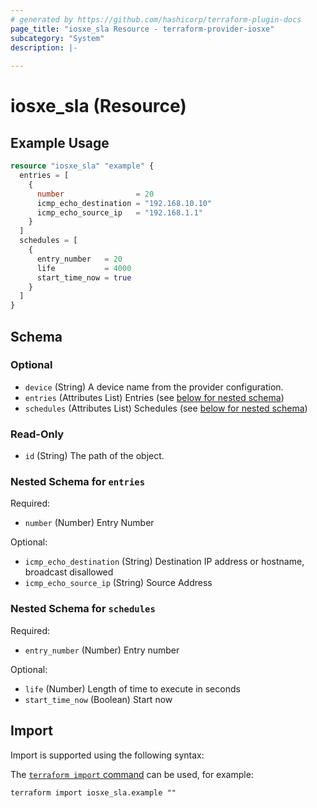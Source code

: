 ```yaml
---
# generated by https://github.com/hashicorp/terraform-plugin-docs
page_title: "iosxe_sla Resource - terraform-provider-iosxe"
subcategory: "System"
description: |-
  
---
```


# iosxe_sla (Resource)



## Example Usage

```terraform
resource "iosxe_sla" "example" {
  entries = [
    {
      number                = 20
      icmp_echo_destination = "192.168.10.10"
      icmp_echo_source_ip   = "192.168.1.1"
    }
  ]
  schedules = [
    {
      entry_number   = 20
      life           = 4000
      start_time_now = true
    }
  ]
}
```

<!-- schema generated by tfplugindocs -->
## Schema

### Optional

- `device` (String) A device name from the provider configuration.
- `entries` (Attributes List) Entries (see [below for nested schema](#nestedatt--entries))
- `schedules` (Attributes List) Schedules (see [below for nested schema](#nestedatt--schedules))

### Read-Only

- `id` (String) The path of the object.

<a id="nestedatt--entries"></a>
### Nested Schema for `entries`

Required:

- `number` (Number) Entry Number

Optional:

- `icmp_echo_destination` (String) Destination IP address or hostname, broadcast disallowed
- `icmp_echo_source_ip` (String) Source Address


<a id="nestedatt--schedules"></a>
### Nested Schema for `schedules`

Required:

- `entry_number` (Number) Entry number

Optional:

- `life` (Number) Length of time to execute in seconds
- `start_time_now` (Boolean) Start now

## Import

Import is supported using the following syntax:

The [`terraform import` command](https://developer.hashicorp.com/terraform/cli/commands/import) can be used, for example:

```shell
terraform import iosxe_sla.example ""
```
